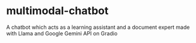# multimodal-chatbot
A chatbot which acts as a learning assistant and a document expert made with Llama and Google Gemini API on Gradio
